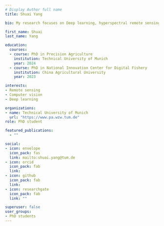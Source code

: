 ```yaml
---
# Display Author full name 
title: Shuai Yang

bio: My research focuses on Deep learning, hyperspectral remote sensing, and radiative transfer model.

first_name: Shuai
last_name: Yang

education:
  courses:
  - course: PhD in Precision Agriculture
    institution: Technical University of Munich
    year: 2024
  - course: PhD in National Innovation Center for Digital Fishery
    institution: China Agricultural University
    year: 2023

interests:
- Remote sensing
- Computer vision
- Deep learning

organizations:
- name: Technical University of Munich
  url: "https://www.pa.wzw.tum.de"
role: PhD student

featured_publications:
  - ""

social:
- icon: envelope
  icon_pack: fas
  link: mailto:shuai.yang@tum.de  
- icon: orcid
  icon_pack: fab
  link: 
- icon: github
  icon_pack: fab
  link: 
- icon: researchgate
  icon_pack: fab
  link: ""

superuser: false
user_groups:
- PhD students
---
```




